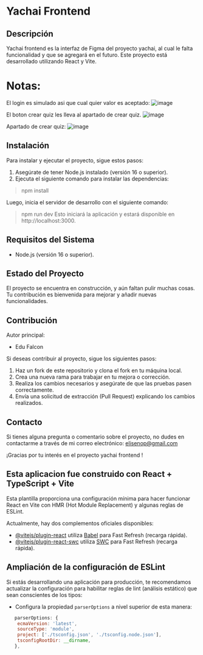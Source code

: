 # Yachai Frontend 

## Descripción
Yachai frontend  es la interfaz de Figma del proyecto yachai, al cual le falta funcionalidad y que se agregará en el futuro. Este proyecto está desarrollado utilizando React y Vite.

# Notas:
El login es simulado asi que cual quier valor es aceptado:
![image](https://github.com/Eliseonop/Proveedy-Challenge-Frontend-Falcon-Edu/assets/59000093/279eed06-82cc-49f7-9818-1f85727baa9f)

El boton crear quiz les lleva al apartado de crear quiz.
![image](https://github.com/Eliseonop/Proveedy-Challenge-Frontend-Falcon-Edu/assets/59000093/61aebf4f-ab2c-4144-9a5d-22e0a70b5a0d)

Apartado de crear quiz:
![image](https://github.com/Eliseonop/Proveedy-Challenge-Frontend-Falcon-Edu/assets/59000093/12003995-5250-4181-99cd-240275a9d03d)




## Instalación
Para instalar y ejecutar el proyecto, sigue estos pasos:

1. Asegúrate de tener Node.js instalado (versión 16 o superior).
2. Ejecuta el siguiente comando para instalar las dependencias:

> npm install

Luego, inicia el servidor de desarrollo con el siguiente comando:

> npm run dev
Esto iniciará la aplicación y estará disponible en http://localhost:3000.

## Requisitos del Sistema
- Node.js (versión 16 o superior).

## Estado del Proyecto
El proyecto se encuentra en construcción, y aún faltan pulir muchas cosas. Tu contribución es bienvenida para mejorar y añadir nuevas funcionalidades.

## Contribución
Autor principal:
- Edu Falcon

Si deseas contribuir al proyecto, sigue los siguientes pasos:
1. Haz un fork de este repositorio y clona el fork en tu máquina local.
2. Crea una nueva rama para trabajar en tu mejora o corrección.
3. Realiza los cambios necesarios y asegúrate de que las pruebas pasen correctamente.
4. Envía una solicitud de extracción (Pull Request) explicando los cambios realizados.

## Contacto
Si tienes alguna pregunta o comentario sobre el proyecto, no dudes en contactarme a través de mi correo electrónico: elisenop@gmail.com

¡Gracias por tu interés en el proyecto yachai frontend !


 



## Esta aplicacion fue construido con  React + TypeScript + Vite

Esta plantilla proporciona una configuración mínima para hacer funcionar React en Vite con HMR (Hot Module Replacement) y algunas reglas de ESLint.

Actualmente, hay dos complementos oficiales disponibles:

- [@vitejs/plugin-react](https://github.com/vitejs/vite-plugin-react/blob/main/packages/plugin-react/README.md) utiliza [Babel](https://babeljs.io/) para Fast Refresh (recarga rápida).
- [@vitejs/plugin-react-swc](https://github.com/vitejs/vite-plugin-react-swc) utiliza [SWC](https://swc.rs/) para Fast Refresh (recarga rápida).

## Ampliación de la configuración de ESLint

Si estás desarrollando una aplicación para producción, te recomendamos actualizar la configuración para habilitar reglas de lint (análisis estático) que sean conscientes de los tipos:

- Configura la propiedad `parserOptions` a nivel superior de esta manera:

```js
   parserOptions: {
    ecmaVersion: 'latest',
    sourceType: 'module',
    project: ['./tsconfig.json', './tsconfig.node.json'],
    tsconfigRootDir: __dirname,
   },

